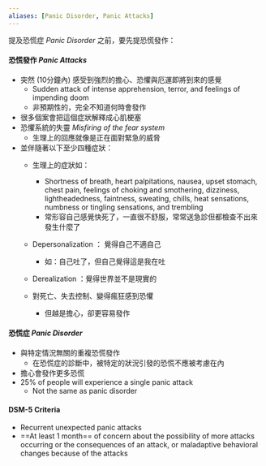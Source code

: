 ```yaml
---
aliases: [Panic Disorder, Panic Attacks]
---
```


提及恐慌症 _Panic Disorder_ 之前，要先提恐慌發作：
#### 恐慌發作 _Panic Attacks_ 
- 突然 (10分鐘內) 感受到強烈的擔心、恐懼與厄運即將到來的感覺
	- Sudden attack of intense apprehension, terror, and feelings of impending doom
	- 非預期性的，完全不知道何時會發作
- 很多個案會把這個症狀解釋成心肌梗塞
- 恐懼系統的失靈 _Misfiring of the fear system_
	- 生理上的回應就像是正在面對緊急的威脅
- 並伴隨著以下至少四種症狀：
	- 生理上的症狀如：
		- Shortness of breath, heart palpitations, nausea, upset stomach, chest pain, feelings of choking and smothering, dizziness, lightheadedness, faintness, sweating, chills, heat sensations, numbness or tingling sensations, and trembling
		- 常形容自己感覺快死了，一直很不舒服，常常送急診但都檢查不出來發生什麼了


	- Depersonalization ： 覺得自己不適自己
		- 如：自己吐了，但自己覺得這是我在吐
	- Derealization ：覺得世界並不是現實的
	- 對死亡、失去控制、變得瘋狂感到恐懼
		- 但越是擔心，卻更容易發作

#### 恐慌症 _Panic Disorder_
- 與特定情況無關的重複恐慌發作
	- 在恐慌症的診斷中，被特定的狀況引發的恐慌不應被考慮在內
- 擔心會發作更多恐慌
- 25% of people will experience a single panic attack 
	- Not the same as panic disorder

#### DSM-5 Criteria
- Recurrent unexpected panic attacks
- ==At least 1 month== of concern about the possibility of more attacks occurring or the consequences of an attack, or maladaptive behavioral changes because of the attacks